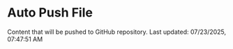 # Auto Push File

Content that will be pushed to GitHub repository.
Last updated: 07/23/2025, 07:47:51 AM